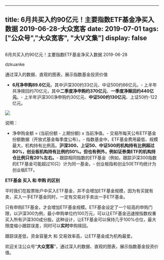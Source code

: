 
---
title:   6月共买入约90亿元！主要指数ETF基金净买入数据 2019-06-28-大众宽客
date: 2019-07-01
tags: ["公众号","大众宽客", "大V文集"]
display: false
---


## 



6月共买入约90亿元！主要指数ETF基金净买入数据 2019-06-28




dzkuanke




通过深入的数据、直观的图表，展示指数基金投资价值

- **6月净申购89.6亿元**，其中沪深300约33亿元、中证500约66亿元。- 上半年共净赎回约70亿元，其中**二季度净申购约370亿元**、**一季度净赎回约440亿元**。- 上半年沪深300净申购约30亿元、**中证500约130亿元**、上证50约-122亿元。


<img class="rich_pages" data-ratio="1.3869346733668342" data-s="300,640" src="https://mmbiz.qpic.cn/mmbiz_png/PKw3FQPmhIjrtBlvWozhmO0C8lgIVWPI8WPic3TC2aAuwvj1wE7LlkkKriaicEGMk9ib7ibJDJdHqqC07cVo4ibuE9Vg/640?wx_fmt=png" data-type="png" data-w="796" style=""/>





说明：
- 净申购金额 = (当前份额 - 上期份额) x 当前净值。- 交易所每天公布ETF基金份额数据（开放式基金每季度公布）。- 指数基金中，ETF基金费用最低、规模最大，机构持有比例高。**沪深300、上证50、中证500的机构持有比例超过80%，创业板机构持有比例约50%。但也有例外，例如证券类ETF的机构持仓比例只有20%左右。**- 跟踪相同指数的ETF基金（例如，跟踪沪深300指数的ETF基金可能超过10只）计为同一基金。- 创业板指和创业50ETF均统计为创业板ETF。






**ETF基金 买入 和 申购 的区别**



平时我们在股票账户中买入ETF基金，并不会增加ETF基金规模，因为有买就有卖，买入一手ETF基金同时，一定有交易对手卖出一手ETF基金。



只有申购ETF基金，才会增加ETF基金规模。ETF基金设定了一个较高的申购门限，以沪深300为例，最小申购单位约100万元，可以让ETF基金迅速按指数权重买入所有沪深300成分股。这种设计，让ETF基金可以保持几乎100%仓位，最大限度缩小跟踪误差，同时可以**实时**申购赎回。



跟踪误差低，资金容量大&nbsp;和 交易效率高，让ETF基金成为机构最爱。





欢迎关注公众号“**大众宽客**”，通过深入的数据、直观的图表，展示指数基金投资价值。








